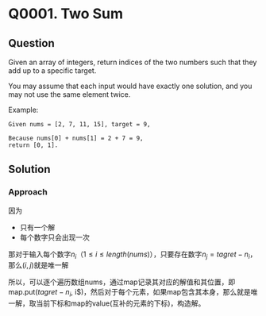 # Q0001. Two Sum

## Question
Given an array of integers, return indices of the two numbers such that they add up to a specific target.

You may assume that each input would have exactly one solution, and you may not use the same element twice.

Example:

~~~
Given nums = [2, 7, 11, 15], target = 9,

Because nums[0] + nums[1] = 2 + 7 = 9,
return [0, 1].
~~~

## Solution

### Approach 

因为
+ 只有一个解
+ 每个数字只会出现一次

那对于输入每个数字$n_i（1 \leq i \leq length(nums)）$，只要存在数字$n_j = tagret - n_i$，那么$(i, j)$就是唯一解

所以，可以逐个遍历数组nums，通过map记录其对应的解值和其位置，即map.put($tagret - n_i$, i$)，然后对于每个元素，如果map包含其本身，那么就是唯一解，取当前下标和map的value(互补的元素的下标)，构造解。

















